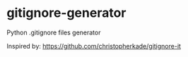 # gitignore-generator
Python .gitignore files generator

Inspired by: https://github.com/christopherkade/gitignore-it
